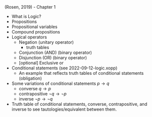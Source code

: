 (Rosen, 2019) - Chapter 1
- What is Logic?
- Propositions
- Propositional variables
- Compound propositions
- Logical operators
  - Negation (unitary operator)
    - truth tables
  - Conjunction (AND)  (binary operator)
  - Disjunction (OR) (binary operator)
  - [optional] Exclusive or
- Conditional statements (see 2022-09-12-logic.xopp)
  - An example that reflects truth tables of conditional
    statements (obligation)
- Some variations of conditional statements $p \rightarrow q$
  - converse $q \rightarrow p$
  - contrapositive $\neg q \rightarrow \neg p$
  - inverse  $\neg p \rightarrow \neg q$
- Truth table of conditional statements, converse, contrapositive, 
  and inverse to see tautologies/equivalent between them.
  
